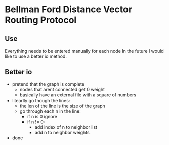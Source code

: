# Bellman Ford Distance Vector Routing Protocol

## Use

Everything needs to be entered manually for each node
In the future I would like to use a better io method.

## Better io 
* pretend that the graph is complete
    * nodes that arent connected get 0 weight
    * basically have an external file with a square of numbers
* litearlly go though the lines:
    * the len of the line is the size of the graph
    * go through each n in the line:
        * if n is 0 ignore
        * if n != 0:
            * add index of n to neighbor list
            * add n to neighbor weights
* done